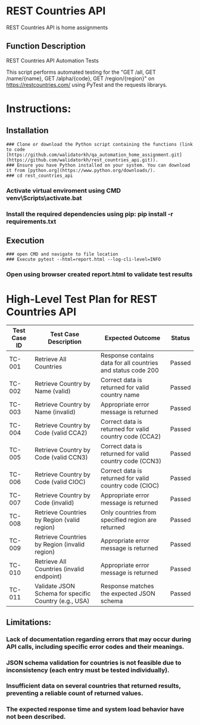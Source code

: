# REST Countries API
REST Countries API is home assignments 


## Function Description
REST Countries API Automation Tests

This script performs automated testing for the "GET /all, GET /name/{name}, GET /alpha/{code}, GET /region/{region}" on https://restcountries.com/ 
using PyTest and the requests librarys.

# Instructions:


## Installation

	### Clone or download the Python script containing the functions (link to code [https://github.com/walidatorkh/qa_automation_home_assignment.git](https://github.com/walidatorkh/rest_countries_api.git)).
	### Ensure you have Python installed on your system. You can download it from [python.org](https://www.python.org/downloads/).
	### cd rest_countries_api
  ### Activate virtual enviroment using CMD venv\Scripts\activate.bat
  ### Install the required dependencies using pip: pip install -r requirements.txt

## Execution

	### open CMD and navigate to file location
	### Execute pytest --html=report.html --log-cli-level=INFO
  ### Open using browser created report.html to validate test results

# High-Level Test Plan for REST Countries API

| Test Case ID | Test Case Description                                      | Expected Outcome                                             | Status  |
|--------------|-----------------------------------------------------------|-------------------------------------------------------------|---------|
| TC-001       | Retrieve All Countries                                    | Response contains data for all countries and status code 200 | Passed  |
| TC-002       | Retrieve Country by Name (valid)                         | Correct data is returned for valid country name             | Passed  |
| TC-003       | Retrieve Country by Name (invalid)                       | Appropriate error message is returned                        | Passed  |
| TC-004       | Retrieve Country by Code (valid CCA2)                    | Correct data is returned for valid country code (CCA2)     | Passed  |
| TC-005       | Retrieve Country by Code (valid CCN3)                    | Correct data is returned for valid country code (CCN3)     | Passed  |
| TC-006       | Retrieve Country by Code (valid CIOC)                    | Correct data is returned for valid country code (CIOC)     | Passed  |
| TC-007       | Retrieve Country by Code (invalid)                       | Appropriate error message is returned                        | Passed  |
| TC-008       | Retrieve Countries by Region (valid region)              | Only countries from specified region are returned           | Passed  |
| TC-009       | Retrieve Countries by Region (invalid region)            | Appropriate error message is returned                        | Passed  |
| TC-010       | Retrieve All Countries (invalid endpoint)            | Appropriate error message is returned     | Passed  |
| TC-011       |  Validate JSON Schema for specific Country (e.g., USA)    | Response matches the expected JSON schema                    | Passed  |
   

## Limitations:
### Lack of documentation regarding errors that may occur during API calls, including specific error codes and their meanings.
### JSON schema validation for countries is not feasible due to inconsistency (each entry must be tested individually).
### Insufficient data on several countries that returned results, preventing a reliable count of returned values.
### The expected response time and system load behavior have not been described.

